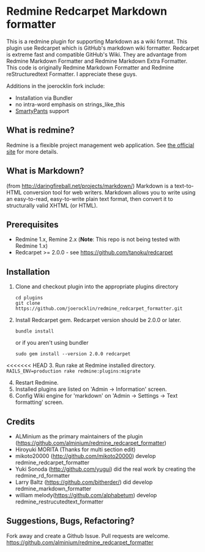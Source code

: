 Redmine Redcarpet Markdown formatter
================================

This is a redmine plugin for supporting Markdown as a wiki format. This plugin use Redcarpet which is GitHub's markdown wiki formatter.
Redcarpet is extreme fast and compatible GitHub's Wiki. They are advantage from Redmine Markdown Formatter and Redmine Markdown Extra Formatter.
This code is originally Redmine Markdown Formatter and Redmine reStructuredtext Formatter. I appreciate these guys.

Additions in the joerocklin fork include:
 * Installation via Bundler
 * no intra-word emphasis on strings_like_this
 * [SmartyPants](http://daringfireball.net/projects/smartypants/) support

What is redmine?
----------------

Redmine is a flexible project management web application.
See [the official site](http://www.redmine.org/) for more details.


What is Markdown?
-----------------------

(from http://daringfireball.net/projects/markdown/)
Markdown is a text-to-HTML conversion tool for web writers. Markdown allows
you to write using an easy-to-read, easy-to-write plain text format, then
convert it to structurally valid XHTML (or HTML).

Prerequisites
-------------

*  Redmine 1.x, Remine 2.x (**Note**: This repo is not being tested with Redmine 1.x)
*  Redcarpet >= 2.0.0 - see https://github.com/tanoku/redcarpet


Installation
------------

1. Clone and checkout plugin into the appropriate plugins directory

    ``` 
    cd plugins
    git clone https://github.com/joerocklin/redmine_redcarpet_formatter.git
    ```

2.  Install Redcarpet gem. Redcarpet version should be 2.0.0 or later.
    ```
    bundle install
    ```
    or if you aren't using bundler
    ```
    sudo gem install --version 2.0.0 redcarpet
    ```

<<<<<<< HEAD
3.  Run rake at Redmine installed directory.
    ```
    RAILS_ENV=production rake redmine:plugins:migrate
    ```

4.  Restart Redmine.
5.  Installed plugins are listed on 'Admin -> Information' screen.
6.  Config Wiki engine for 'markdown' on 'Admin -> Settings -> Text formatting' screen.


Credits
-------
*  ALMinium as the primary maintainers of the plugin (https://github.com/alminium/redmine_redcarpet_formatter)
*  Hiroyuki MORITA (Thanks for multi section edit)
*  mikoto20000 (http://github.com/mikoto20000) develop redmine_redcarpet_formatter
*  Yuki Sonoda (http://github.com/yugui) did the real work by creating the redmine_rd_formatter
*  Larry Baltz (https://github.com/bitherder/) did develop redmine_markdown_formatter
*  william melody(https://github.com/alphabetum) develop redmine_restrucutedtext_formatter

Suggestions, Bugs, Refactoring?
-------------------------------

Fork away and create a Github Issue. Pull requests are welcome.
https://github.com/alminium/redmine_redcarpet_formatter

